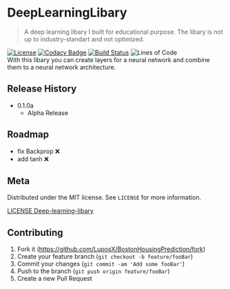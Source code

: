 # DeepLearningLibary
> A deep learning libary I built for educational purpose. The libary is not up to industry-standart and not optimized.

[![License][license-badge]][license-url]
[![Codacy Badge][codacy-badge]][codacy-url]
[![Build Status][travis-badge]][travis-url]
![Lines of Code][lines-codes-badge]  
With this libary you can create layers for a neural network and combine them to a neural network architecture.

## Release History

*   0.1.0a
    *   Alpha Release 

## Roadmap
*   fix Backprop :x:
*   add tanh :x:


## Meta

<!--Your Name – [@YourTwitter](https://twitter.com/dbader_org) – YourEmail@example.com-->

Distributed under the MIT license. See ``LICENSE`` for more information.

[LICENSE Deep-learning-libary](https://github.com/LuposX/DeepLearningLibary/blob/master/LICENSE)
## Contributing

1.  Fork it (<https://github.com/LuposX/BostonHousingPrediction/fork>)
2.  Create your feature branch (`git checkout -b feature/fooBar`)
3.  Commit your changes (`git commit -am 'Add some fooBar'`)
4.  Push to the branch (`git push origin feature/fooBar`)
5.  Create a new Pull Request

<!-- Markdown link & img dfn's -->
[codacy-badge]: https://api.codacy.com/project/badge/Grade/d8f680c0eb564eee80ba4b83b01230c7
[codacy-url]:https://www.codacy.com/manual/LuposX/DeepLearningLibary/dashboard
[license-badge]: https://img.shields.io/github/license/LuposX/DeepLearningLibary
[license-url]: https://github.com/LuposX/DeepLearningLibary/blob/master/LICENSE
[travis-url]: https://travis-ci.com/LuposX/DeepLearningLibary
[travis-badge]: https://travis-ci.com/LuposX/DeepLearningLibary.svg?branch=master
[lines-codes-badge]: https://tokei.rs/b1/github.com/LuposX/DeepLearningLibary?category=code

